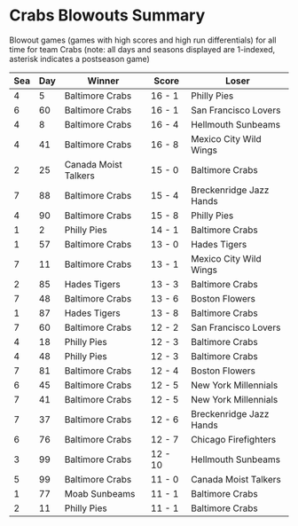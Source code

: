 # Crabs Blowouts Summary



Blowout games (games with high scores and high run differentials) for all time for team Crabs (note: all days and seasons displayed are 1-indexed, asterisk indicates a postseason game)


| Sea | Day | Winner | Score | Loser | 
| ------ |------ |------ |------ |------ |
| 4 | 5 | Baltimore Crabs | 16 - 1 | Philly Pies | 
| 6 | 60 | Baltimore Crabs | 16 - 1 | San Francisco Lovers | 
| 4 | 8 | Baltimore Crabs | 16 - 4 | Hellmouth Sunbeams | 
| 4 | 41 | Baltimore Crabs | 16 - 8 | Mexico City Wild Wings | 
| 2 | 25 | Canada Moist Talkers | 15 - 0 | Baltimore Crabs | 
| 7 | 88 | Baltimore Crabs | 15 - 4 | Breckenridge Jazz Hands | 
| 4 | 90 | Baltimore Crabs | 15 - 8 | Philly Pies | 
| 1 | 2 | Philly Pies | 14 - 1 | Baltimore Crabs | 
| 1 | 57 | Baltimore Crabs | 13 - 0 | Hades Tigers | 
| 7 | 11 | Baltimore Crabs | 13 - 1 | Mexico City Wild Wings | 
| 2 | 85 | Hades Tigers | 13 - 3 | Baltimore Crabs | 
| 7 | 48 | Baltimore Crabs | 13 - 6 | Boston Flowers | 
| 1 | 87 | Hades Tigers | 13 - 8 | Baltimore Crabs | 
| 7 | 60 | Baltimore Crabs | 12 - 2 | San Francisco Lovers | 
| 4 | 18 | Philly Pies | 12 - 3 | Baltimore Crabs | 
| 4 | 48 | Philly Pies | 12 - 3 | Baltimore Crabs | 
| 7 | 81 | Baltimore Crabs | 12 - 4 | Boston Flowers | 
| 6 | 45 | Baltimore Crabs | 12 - 5 | New York Millennials | 
| 7 | 41 | Baltimore Crabs | 12 - 5 | New York Millennials | 
| 7 | 37 | Baltimore Crabs | 12 - 6 | Breckenridge Jazz Hands | 
| 6 | 76 | Baltimore Crabs | 12 - 7 | Chicago Firefighters | 
| 3 | 99 | Baltimore Crabs | 12 - 10 | Hellmouth Sunbeams | 
| 5 | 99 | Baltimore Crabs | 11 - 0 | Canada Moist Talkers | 
| 1 | 77 | Moab Sunbeams | 11 - 1 | Baltimore Crabs | 
| 2 | 11 | Philly Pies | 11 - 1 | Baltimore Crabs | 


